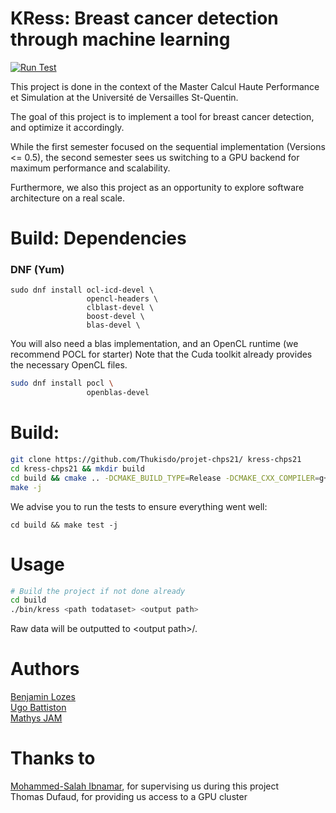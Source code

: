 # KRess: Breast cancer detection through machine learning

[![Run Test](https://github.com/Thukisdo/projet-chps21/actions/workflows/cmake.yml/badge.svg)](https://github.com/Thukisdo/projet-chps21/actions/workflows/cmake.yml)

This project is done in the context of the Master Calcul Haute Performance et Simulation at the Université de Versailles St-Quentin.

The goal of this project is to implement a tool for breast cancer detection, and optimize it accordingly.

While the first semester focused on the sequential implementation (Versions <= 0.5), the second semester sees us switching to a GPU backend for maximum performance and scalability.

Furthermore, we also this project as an opportunity to explore software architecture on a real scale.

# Build: Dependencies

### DNF (Yum)

```
sudo dnf install ocl-icd-devel \
                 opencl-headers \
                 clblast-devel \
                 boost-devel \
                 blas-devel \
```

You will also need a blas implementation, and an OpenCL runtime (we recommend POCL for starter)
Note that the Cuda toolkit already provides the necessary OpenCL files.

```sh
sudo dnf install pocl \
                 openblas-devel
```

# Build:

```sh
git clone https://github.com/Thukisdo/projet-chps21/ kress-chps21
cd kress-chps21 && mkdir build
cd build && cmake .. -DCMAKE_BUILD_TYPE=Release -DCMAKE_CXX_COMPILER=g++
make -j
```

We advise you to run the tests to ensure everything went well:

```
cd build && make test -j
```

# Usage

```sh
# Build the project if not done already
cd build
./bin/kress <path todataset> <output path>
```

Raw data will be outputted to \<output path\>/.

# Authors
  
  [Benjamin Lozes](https://github.com/byjtew)  \
  [Ugo Battiston](https://github.com/johnkyky)  \
  [Mathys JAM](https://github.com/Thukisdo)

# Thanks to
  [Mohammed-Salah Ibnamar](https://github.com/yaspr), for supervising us during this project \
  Thomas Dufaud, for providing us access to a GPU cluster
